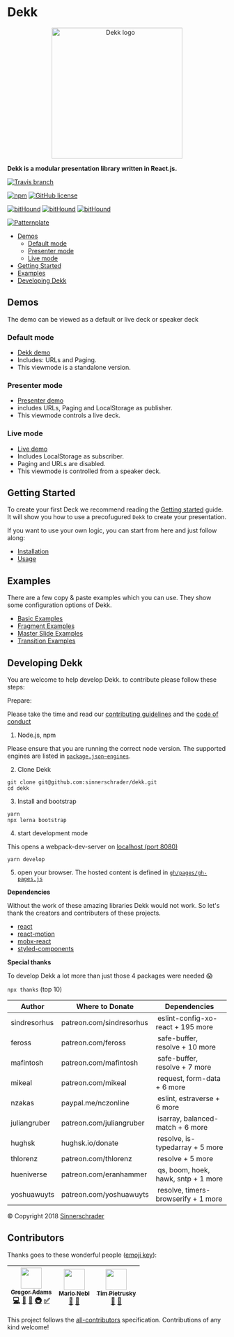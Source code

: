 # Dekk

<p align="center"><img width="300" src="https://raw.githubusercontent.com/sinnerschrader/dekk/master/resources/logo.png" alt="Dekk logo"/></p>

**Dekk is a modular presentation library written in React.js.**

[![Travis branch](https://img.shields.io/travis/sinnerschrader/dekk/master.svg?style=for-the-badge)](https://travis-ci.org/sinnerschrader/dekk)

[![npm](https://img.shields.io/npm/v/@dekk/dekk.svg?style=for-the-badge)](https://www.npmjs.com/org/dekk)
[![GitHub license](https://img.shields.io/badge/license-MIT-blue.svg?style=for-the-badge)](https://raw.githubusercontent.com/sinnerschrader/dekk/master/LICENSE)

[![bitHound](https://img.shields.io/bithound/code/github/sinnerschrader/dekk.svg?style=for-the-badge)](https://www.bithound.io/github/sinnerschrader/dekk)
[![bitHound](https://img.shields.io/bithound/dependencies/github/sinnerschrader/dekk.svg?style=for-the-badge)](https://www.bithound.io/github/sinnerschrader/dekk)
[![bitHound](https://img.shields.io/bithound/devDependencies/github/sinnerschrader/dekk.svg?style=for-the-badge)](https://www.bithound.io/github/sinnerschrader/dekk)

[![Patternplate](https://img.shields.io/badge/manual-patternplate-3399ff.svg?style=for-the-badge)](https://sinnerschrader.github.io/dekk/manual/)


<!-- @import "[TOC]" {cmd="toc" depthFrom=2 depthTo=6 orderedList=false} -->

<!-- code_chunk_output -->

* [Demos](#demos)
	* [Default mode](#default-mode)
	* [Presenter mode](#presenter-mode)
	* [Live mode](#live-mode)
* [Getting Started](#getting-started)
* [Examples](#examples)
* [Developing Dekk](#developing-dekk)

<!-- /code_chunk_output -->


## Demos

The demo can be viewed as a default or live deck or speaker deck

### Default mode
  * [Dekk demo](https://sinnerschrader.github.io/dekk/)
  * Includes: URLs and Paging.
  * This viewmode is a standalone version.
### Presenter mode
  * [Presenter demo](https://sinnerschrader.github.io/dekk/?present=true)
  * includes URLs, Paging and LocalStorage as publisher.
  * This viewmode controls a live deck.
### Live mode
  * [Live demo](https://sinnerschrader.github.io/dekk/?live=true)
  * Includes LocalStorage as subscriber.
  * Paging and URLs are disabled.
  * This viewmode is controlled from a speaker deck.

## Getting Started

To create your first Deck we recommend reading the
[Getting started](https://sinnerschrader.github.io/dekk/manual/doc/manual/guide/getting-started/)
guide. It will show you how to use a precofugured `Dekk` to create your
presentation.

If you want to use your own logic, you can start from here and just follow along:

* [Installation](https://sinnerschrader.github.io/dekk/manual/doc/manual/reference/installation/)
* [Usage](https://sinnerschrader.github.io/dekk/manual/doc/manual/reference/usage/)

## Examples

There are a few copy & paste examples which you can use. They show some configuration
options of Dekk.

* [Basic Examples](https://sinnerschrader.github.io/dekk/manual/doc/manual/example/basic/)
* [Fragment Examples](https://sinnerschrader.github.io/dekk/manual/doc/manual/example/fragmernts/)
* [Master Slide Examples](https://sinnerschrader.github.io/dekk/manual/doc/manual/example/master-slides/)
* [Transition Examples](https://sinnerschrader.github.io/dekk/manual/doc/manual/example/transitions/)


## Developing Dekk

You are welcome to help develop Dekk. to contribute please follow these steps:

Prepare:

Please take the time and read our
[contributing guidelines](https://github.com/sinnerschrader/dekk/blob/master/.github/CONTRIBUTING.md)
and the [code of conduct](https://github.com/sinnerschrader/dekk/blob/master/.github/CODE_OF_CONDUCT.md)

1. Node.js, npm

Please ensure that you are running the correct node version.
The supported engines are listed in [`package.json~engines`](https://github.com/sinnerschrader/dekk/blob/master/package.json#L5).

2. Clone Dekk

```shell
git clone git@github.com:sinnerschrader/dekk.git
cd dekk
```

3. Install and bootstrap

```shell
yarn
npx lerna bootstrap
```

4. start development mode

This opens a webpack-dev-server on [localhost (port 8080)](http://localhost:8080)


```shell
yarn develop
```

5. open your browser. The hosted content is defined in [`gh/pages/gh-pages.js`](https://github.com/sinnerschrader/dekk/blob/master/gh-pages/gh-pages.js)



**Dependencies**

Without the work of these amazing libraries Dekk would not work.
So let's thank the creators and contributers of these projects.

* [react](https://github.com/facebook/react)
* [react-motion](https://github.com/chenglou/react-motion)
* [mobx-react](https://github.com/mobxjs/mobx-react)
* [styled-components](https://github.com/styled-components/styled-components)

**Special thanks**

To develop Dekk a lot more than just those 4 packages were needed 😱 

`npx thanks` (top 10)

| Author       | Where to Donate          | Dependencies |
|--------------|--------------------------|--------------|
| sindresorhus | patreon.com/sindresorhus | eslint-config-xo-react + 195 more |
| feross       | patreon.com/feross       | safe-buffer, resolve + 10 more |
| mafintosh    | patreon.com/mafintosh    | safe-buffer, resolve + 7 more |
| mikeal       | patreon.com/mikeal       | request, form-data + 6 more |
| nzakas       | paypal.me/nczonline      | eslint, estraverse + 6 more |
| juliangruber | patreon.com/juliangruber | isarray, balanced-match + 6 more |
| hughsk       | hughsk.io/donate         | resolve, is-typedarray + 5 more |
| thlorenz     | patreon.com/thlorenz     | resolve + 5 more |
| hueniverse   | patreon.com/eranhammer   | qs, boom, hoek, hawk, sntp + 1 more |
| yoshuawuyts  | patreon.com/yoshuawuyts  | resolve, timers-browserify + 1 more |


© Copyright 2018 [Sinnerschrader](https://sinnerschrader.com)

## Contributors

Thanks goes to these wonderful people ([emoji key](https://github.com/kentcdodds/all-contributors#emoji-key)):

<!-- ALL-CONTRIBUTORS-LIST:START - Do not remove or modify this section -->
<!-- prettier-ignore -->
| [<img src="https://avatars3.githubusercontent.com/u/1148334?v=4" width="48px;"/><br /><sub><b>Gregor Adams</b></sub>](http://pixelass.com)<br />[💻](https://github.com/sinnerschrader/dekk/commits?author=pixelass "Code") [📖](https://github.com/sinnerschrader/dekk/commits?author=pixelass "Documentation") [🤔](#ideas-pixelass "Ideas, Planning, & Feedback") [🚇](#infra-pixelass "Infrastructure (Hosting, Build-Tools, etc)") [✅](#tutorial-pixelass "Tutorials") | [<img src="https://avatars1.githubusercontent.com/u/4248851?v=4" width="48px;"/><br /><sub><b>Mario Nebl</b></sub>](https://github.com/marionebl)<br />[🤔](#ideas-marionebl "Ideas, Planning, & Feedback") [🔧](#tool-marionebl "Tools") | [<img src="https://avatars3.githubusercontent.com/u/492378?v=4" width="48px;"/><br /><sub><b>Tim Pietrusky</b></sub>](http://timpietrusky.com)<br />[🐛](https://github.com/sinnerschrader/dekk/issues?q=author%3ATimPietrusky "Bug reports") [🤔](#ideas-TimPietrusky "Ideas, Planning, & Feedback") |
| :---: | :---: | :---: |
<!-- ALL-CONTRIBUTORS-LIST:END -->

This project follows the [all-contributors](https://github.com/kentcdodds/all-contributors) specification. Contributions of any kind welcome!